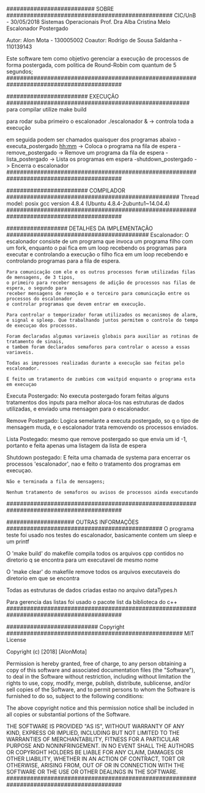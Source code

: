 ##########################   SOBRE   #################################################
CIC/UnB - 30/05/2018
Sistemas Operacionais
Prof. Dra Alba Cristina Melo
Escalonador Postergado

Autor: 
    Alon Mota - 130005002
Coautor:
    Rodrigo de Sousa Saldanha - 110139143

Este software tem como objetivo gerenciar a execução de processos de forma postergada,
com politica de Round-Robin com quantum de 5 segundos;
##########################################################################################




########################   EXECUÇÃO   ######################################################
para compilar utilize
    make build

para rodar suba primeiro o escalonador
    ./escalonador &    -> controla toda a execução

em seguida podem ser chamados quaisquer dos programas abaixo
    -executa_postergado <hh:mm> <copias> <pri> <arquivo>     -> Coloca o programa na fila de espera
    -remove_postergado <idJob>      -> Remove um programa da fila de espera
    -lista_postergado               -> Lista os programas em espera
    -shutdown_postergado            -> Encerra o escalonador
##########################################################################################


########################   COMPILADOR   ###################################################
Thread model: posix
gcc version 4.8.4 (Ubuntu 4.8.4-2ubuntu1~14.04.4)
##########################################################################################


##################   DETALHES DA IMPLEMENTAÇÃO  ##########################################
Escalonador:
    O escalonador consiste de um programa que invoca um programa filho com um fork,
    enquanto o pai fica em um loop recebendo os programas para executar e controlando a execução
    o filho fica em um loop recebendo e controlando programas para a fila de espera.

    Para comunicação com ele e os outros processos foram utilizadas filas de mensagens, de 3 tipos,
    o primeiro para receber mensagens de adição de processos nas filas de espera, o segundo para 
    receber mensagens de remoção e o terceiro para comunicação entre os processos do escalonador
    e controlar programas que devem entrar em execução.

    Para controlar o temporizador foram utilizados os mecanismos de alarm, e signal e spleep. Que trabalhando juntos permitem o controle do tempo de execuçao dos processos.

    Foram declaradas algumas variaveis globais para auxiliar as rotinas de tratamento de sinais,
    e tambem foram declarados semaforos para controlar o acesso a essas variaveis.

    Todas as impressoes realizadas durante a execução sao feitas pelo escalonador.

    E feito um tratamento de zumbies com waitpid enquanto o programa esta em execuçao

Executa Postergado:
    No executa postergado foram feitas alguns tratamentos dos inputs para melhor aloca-los nas
    estruturas de dados utilizadas, e enviado uma mensagen para o escalonador.

Remove Postergado:
    Logica semelante a executa postergado, so q o tipo de mensagem muda, e o escalonador trata 
    removendo os processos enviados.

Lista Postegado:
    mesmo que remove postergado so que envia um id -1, portanto e feita apenas uma listagem
    da lista de espera

Shutdown postegado:
    E feita uma chamada de systema para encerrar os processos 'escalonador', nao e feito o 
    tratamento dos programas em execuçao.

    Não e terminada a fila de mensagens;

    Nenhum tratamento de semaforos ou avisos de processos ainda executando
##########################################################################################


####################   OUTRAS INFORMAÇÕES   ##############################################
O programa teste foi usado nos testes do escalonador, basicamente contem um sleep e um printf

O 'make build' do makefile compila todos os arquivos cpp contidos no diretorio q se encontra 
para um executavel de mesmo nome

O 'make clear' do makefile remove todos os arquivos executaveis do diretorio em que se encontra

Todas as estruturas de dados criadas estao no arquivo dataTypes.h

Para gerencia das listas foi usado o pacote list da biblioteca do c++
##########################################################################################



########################### Copyright ####################################################
MIT License

Copyright (c) [2018] [AlonMota]

Permission is hereby granted, free of charge, to any person obtaining a copy
of this software and associated documentation files (the "Software"), to deal
in the Software without restriction, including without limitation the rights
to use, copy, modify, merge, publish, distribute, sublicense, and/or sell
copies of the Software, and to permit persons to whom the Software is
furnished to do so, subject to the following conditions:

The above copyright notice and this permission notice shall be included in all
copies or substantial portions of the Software.

THE SOFTWARE IS PROVIDED "AS IS", WITHOUT WARRANTY OF ANY KIND, EXPRESS OR
IMPLIED, INCLUDING BUT NOT LIMITED TO THE WARRANTIES OF MERCHANTABILITY,
FITNESS FOR A PARTICULAR PURPOSE AND NONINFRINGEMENT. IN NO EVENT SHALL THE
AUTHORS OR COPYRIGHT HOLDERS BE LIABLE FOR ANY CLAIM, DAMAGES OR OTHER
LIABILITY, WHETHER IN AN ACTION OF CONTRACT, TORT OR OTHERWISE, ARISING FROM,
OUT OF OR IN CONNECTION WITH THE SOFTWARE OR THE USE OR OTHER DEALINGS IN THE
SOFTWARE.
##########################################################################################
